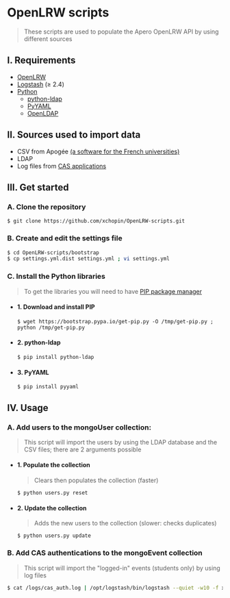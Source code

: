 # OpenLRW scripts
> These scripts are used to populate the Apero OpenLRW API by using different sources 

## I. Requirements
 - [OpenLRW](https://github.com/Apereo-Learning-Analytics-Initiative/OpenLRW)
 - [Logstash](https://www.elastic.co/fr/downloads/logstash) (≥ 2.4)
 - [Python](https://www.python.org/downloads/)
    - [python-ldap](#1-python-ldap)
    - [PyYAML](#2-pyyaml)
    - [OpenLDAP](https://stackoverflow.com/a/4768467/7644126)

## II. Sources used to import data
- CSV from Apogée [(a software for the French universities)](https://fr.wikipedia.org/wiki/Apog%C3%A9e_(logiciel))
- LDAP
- Log files from [CAS applications](https://en.wikipedia.org/wiki/Central_Authentication_Service)


## III. Get started
### A. Clone the repository
`$ git clone https://github.com/xchopin/OpenLRW-scripts.git`

### B. Create and edit the settings file
```bash 
$ cd OpenLRW-scripts/bootstrap
$ cp settings.yml.dist settings.yml ; vi settings.yml
```

### C. Install the Python libraries
> To get the libraries you will need to have [PIP package manager](https://pypi.python.org/pypi/pip)

- #### 1. Download and install PIP
   `$ wget https://bootstrap.pypa.io/get-pip.py -O /tmp/get-pip.py ; python /tmp/get-pip.py`

- #### 2. python-ldap
   `$ pip install python-ldap` 
   
- #### 3. PyYAML
   `$ pip install pyyaml` 
 

## IV. Usage
### A. Add users to the mongoUser collection:
 > This script will import the users by using the LDAP database and the CSV files; there are 2 arguments possible

- #### 1. Populate the collection
    > Clears then populates the collection (faster)

    `$ python users.py reset`    


- #### 2. Update the collection
    > Adds the new users to the collection (slower: checks duplicates)

    `$ python users.py update`  

### B. Add CAS authentications to the mongoEvent collection
 > This script will import the "logged-in" events (students only)  by using log files
 
```bash
$ cat /logs/cas_auth.log | /opt/logstash/bin/logstash --quiet -w10 -f xapi_cas.conf
```  